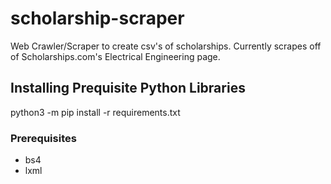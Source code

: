 # scholarship-scraper
Web Crawler/Scraper to create csv's of scholarships.
Currently scrapes off of Scholarships.com's Electrical Engineering page.
## Installing Prequisite Python Libraries
python3 -m pip install -r requirements.txt
### Prerequisites
* bs4
* lxml

